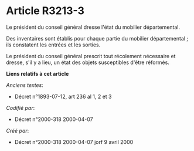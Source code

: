 # Article R3213-3

Le président du conseil général dresse l'état du mobilier départemental.

Des inventaires sont établis pour chaque partie du mobilier départemental ; ils constatent les entrées et les sorties.

Le président du conseil général prescrit tout récolement nécessaire et dresse, s'il y a lieu, un état des objets susceptibles
d'être réformés.

**Liens relatifs à cet article**

_Anciens textes_:

  - Décret n°1893-07-12, art 236 al 1, 2 et 3

_Codifié par_:

  - Décret n°2000-318 2000-04-07

_Créé par_:

  - Décret n°2000-318 2000-04-07 jorf 9 avril 2000
